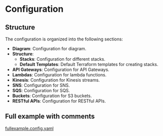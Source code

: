 # Configuration

## Structure

The configuration is organized into the following sections:

- **Diagram**: Configuration for diagram.
- **Structure**:
  - **Stacks**: Configuration for different stacks.
  - **Default Templates**: Default Terraform templates for creating stacks.
- **API Gateways**: Configuration for API Gateways.
- **Lambdas**: Configuration for lambda functions.
- **Kinesis**: Configuration for Kinesis streams.
- **SNS**: Configuration for SNS.
- **SQS**: Configuration for SQS.
- **Buckets**: Configuration for S3 buckets.
- **RESTful APIs**: Configuration for RESTful APIs.

## Full example with comments

[fullexample.config.yaml](fullexample.config.yaml)
